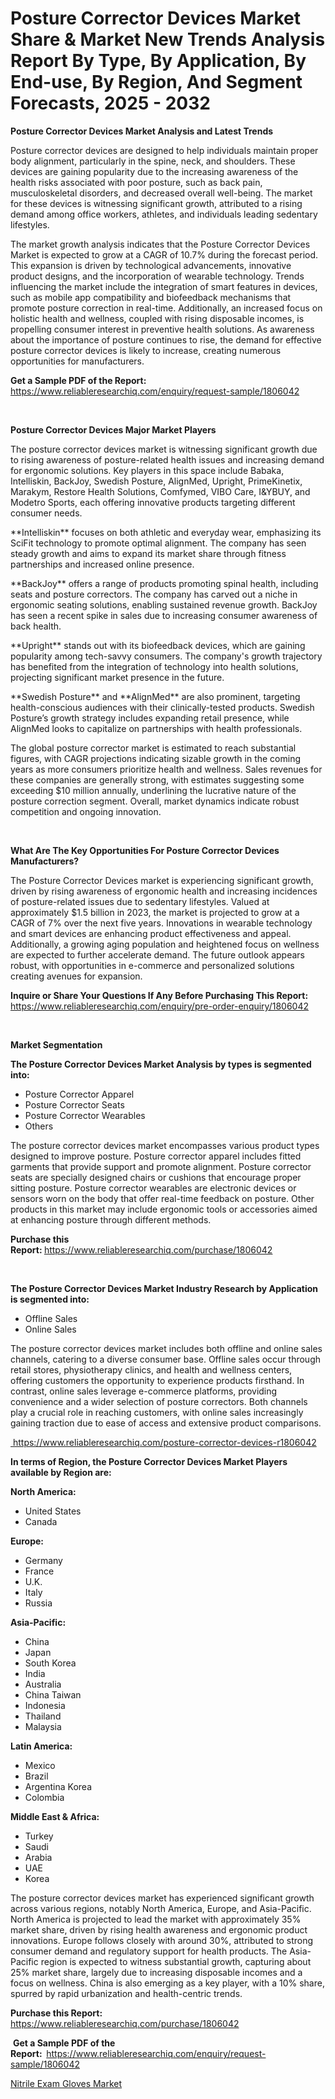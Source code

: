 <p><h1>Posture Corrector Devices Market Share & Market New Trends Analysis Report By Type, By Application, By End-use, By Region, And Segment Forecasts, 2025 - 2032</h1></p><p><strong>Posture Corrector Devices Market Analysis and Latest Trends</strong></p>
<p><p>Posture corrector devices are designed to help individuals maintain proper body alignment, particularly in the spine, neck, and shoulders. These devices are gaining popularity due to the increasing awareness of the health risks associated with poor posture, such as back pain, musculoskeletal disorders, and decreased overall well-being. The market for these devices is witnessing significant growth, attributed to a rising demand among office workers, athletes, and individuals leading sedentary lifestyles. </p><p>The market growth analysis indicates that the Posture Corrector Devices Market is expected to grow at a CAGR of 10.7% during the forecast period. This expansion is driven by technological advancements, innovative product designs, and the incorporation of wearable technology. Trends influencing the market include the integration of smart features in devices, such as mobile app compatibility and biofeedback mechanisms that promote posture correction in real-time. Additionally, an increased focus on holistic health and wellness, coupled with rising disposable incomes, is propelling consumer interest in preventive health solutions. As awareness about the importance of posture continues to rise, the demand for effective posture corrector devices is likely to increase, creating numerous opportunities for manufacturers.</p></p>
<p><strong>Get a Sample PDF of the Report:&nbsp;</strong> <a href="https://www.reliableresearchiq.com/enquiry/request-sample/1806042?utm_campaign=2232&utm_medium=2&utm_source=Github&utm_content=ia&utm_term=09022025&utm_id=posture-corrector-devices">https://www.reliableresearchiq.com/enquiry/request-sample/1806042</a></p>
<p>&nbsp;</p>
<p><strong>Posture Corrector Devices Major Market Players</strong></p>
<p><p>The posture corrector devices market is witnessing significant growth due to rising awareness of posture-related health issues and increasing demand for ergonomic solutions. Key players in this space include Babaka, Intelliskin, BackJoy, Swedish Posture, AlignMed, Upright, PrimeKinetix, Marakym, Restore Health Solutions, Comfymed, VIBO Care, I&YBUY, and Modetro Sports, each offering innovative products targeting different consumer needs.</p><p>**Intelliskin** focuses on both athletic and everyday wear, emphasizing its SciFit technology to promote optimal alignment. The company has seen steady growth and aims to expand its market share through fitness partnerships and increased online presence.</p><p>**BackJoy** offers a range of products promoting spinal health, including seats and posture correctors. The company has carved out a niche in ergonomic seating solutions, enabling sustained revenue growth. BackJoy has seen a recent spike in sales due to increasing consumer awareness of back health.</p><p>**Upright** stands out with its biofeedback devices, which are gaining popularity among tech-savvy consumers. The company's growth trajectory has benefited from the integration of technology into health solutions, projecting significant market presence in the future.</p><p>**Swedish Posture** and **AlignMed** are also prominent, targeting health-conscious audiences with their clinically-tested products. Swedish Posture’s growth strategy includes expanding retail presence, while AlignMed looks to capitalize on partnerships with health professionals.</p><p>The global posture corrector market is estimated to reach substantial figures, with CAGR projections indicating sizable growth in the coming years as more consumers prioritize health and wellness. Sales revenues for these companies are generally strong, with estimates suggesting some exceeding $10 million annually, underlining the lucrative nature of the posture correction segment. Overall, market dynamics indicate robust competition and ongoing innovation.</p></p>
<p>&nbsp;</p>
<p><strong>What Are The Key Opportunities For Posture Corrector Devices Manufacturers?</strong></p>
<p><p>The Posture Corrector Devices market is experiencing significant growth, driven by rising awareness of ergonomic health and increasing incidences of posture-related issues due to sedentary lifestyles. Valued at approximately $1.5 billion in 2023, the market is projected to grow at a CAGR of 7% over the next five years. Innovations in wearable technology and smart devices are enhancing product effectiveness and appeal. Additionally, a growing aging population and heightened focus on wellness are expected to further accelerate demand. The future outlook appears robust, with opportunities in e-commerce and personalized solutions creating avenues for expansion.</p></p>
<p><strong>Inquire or Share Your Questions If Any Before Purchasing This Report:</strong> <a href="https://www.reliableresearchiq.com/enquiry/pre-order-enquiry/1806042?utm_campaign=2232&utm_medium=2&utm_source=Github&utm_content=ia&utm_term=09022025&utm_id=posture-corrector-devices">https://www.reliableresearchiq.com/enquiry/pre-order-enquiry/1806042</a></p>
<p>&nbsp;</p>
<p><strong>Market Segmentation</strong></p>
<p><strong>The Posture Corrector Devices Market Analysis by types is segmented into:</strong></p>
<p><ul><li>Posture Corrector Apparel</li><li>Posture Corrector Seats</li><li>Posture Corrector Wearables</li><li>Others</li></ul></p>
<p><p>The posture corrector devices market encompasses various product types designed to improve posture. Posture corrector apparel includes fitted garments that provide support and promote alignment. Posture corrector seats are specially designed chairs or cushions that encourage proper sitting posture. Posture corrector wearables are electronic devices or sensors worn on the body that offer real-time feedback on posture. Other products in this market may include ergonomic tools or accessories aimed at enhancing posture through different methods.</p></p>
<p><strong>Purchase this Report:&nbsp;</strong><a href="https://www.reliableresearchiq.com/purchase/1806042?utm_campaign=2232&utm_medium=2&utm_source=Github&utm_content=ia&utm_term=09022025&utm_id=posture-corrector-devices">https://www.reliableresearchiq.com/purchase/1806042</a></p>
<p>&nbsp;</p>
<p><strong>The Posture Corrector Devices Market Industry Research by Application is segmented into:</strong></p>
<p><ul><li>Offline Sales</li><li>Online Sales</li></ul></p>
<p><p>The posture corrector devices market includes both offline and online sales channels, catering to a diverse consumer base. Offline sales occur through retail stores, physiotherapy clinics, and health and wellness centers, offering customers the opportunity to experience products firsthand. In contrast, online sales leverage e-commerce platforms, providing convenience and a wider selection of posture correctors. Both channels play a crucial role in reaching customers, with online sales increasingly gaining traction due to ease of access and extensive product comparisons.</p></p>
<p><a href="https://www.reliableresearchiq.com/posture-corrector-devices-r1806042?utm_campaign=2232&utm_medium=2&utm_source=Github&utm_content=ia&utm_term=09022025&utm_id=posture-corrector-devices">&nbsp;https://www.reliableresearchiq.com/posture-corrector-devices-r1806042</a></p>
<p><strong>In terms of Region, the Posture Corrector Devices Market Players available by Region are:</strong></p>
<p>
    <p> <strong> North America: </strong>
        <ul>
            <li>United States</li>
            <li>Canada</li>
        </ul>
        </p> 
    <p> <strong> Europe: </strong>
        <ul>
            <li>Germany</li>
            <li>France</li>
            <li>U.K.</li>
            <li>Italy</li>
            <li>Russia</li>
        </ul>
        </p> 
    <p> <strong> Asia-Pacific: </strong>
        <ul>
            <li>China</li>
            <li>Japan</li>
            <li>South Korea</li>
            <li>India</li>
            <li>Australia</li>
            <li>China Taiwan</li>
            <li>Indonesia</li>
            <li>Thailand</li>
            <li>Malaysia</li>
        </ul>
        </p> 
    <p> <strong> Latin America: </strong>
        <ul>
            <li>Mexico</li>
            <li>Brazil</li>
            <li>Argentina Korea</li>
            <li>Colombia</li>
        </ul>
        </p> 
    <p> <strong> Middle East & Africa: </strong>
        <ul>
            <li>Turkey</li>
            <li>Saudi</li>
            <li>Arabia</li>
            <li>UAE</li>
            <li>Korea</li>
        </ul>
    </p>
    </p>
<p><p>The posture corrector devices market has experienced significant growth across various regions, notably North America, Europe, and Asia-Pacific. North America is projected to lead the market with approximately 35% market share, driven by rising health awareness and ergonomic product innovations. Europe follows closely with around 30%, attributed to strong consumer demand and regulatory support for health products. The Asia-Pacific region is expected to witness substantial growth, capturing about 25% market share, largely due to increasing disposable incomes and a focus on wellness. China is also emerging as a key player, with a 10% share, spurred by rapid urbanization and health-centric trends.</p></p>
<p><strong>Purchase this Report: </strong><a href="https://www.reliableresearchiq.com/purchase/1806042?utm_campaign=2232&utm_medium=2&utm_source=Github&utm_content=ia&utm_term=09022025&utm_id=posture-corrector-devices">https://www.reliableresearchiq.com/purchase/1806042</a></p>
<p>&nbsp;<strong>Get a Sample PDF of the Report:&nbsp;&nbsp;</strong><a href="https://www.reliableresearchiq.com/enquiry/request-sample/1806042?utm_campaign=2232&utm_medium=2&utm_source=Github&utm_content=ia&utm_term=09022025&utm_id=posture-corrector-devices">https://www.reliableresearchiq.com/enquiry/request-sample/1806042</a></p>
<p><strong></strong></p>
<p><p><a href="https://github.com/kbollin866/Market-Research-Report-List-1/blob/main/nitrile-exam-gloves-market.md?utm_campaign=2232&utm_medium=2&utm_source=Github&utm_content=ia&utm_term=09022025&utm_id=posture-corrector-devices">Nitrile Exam Gloves Market</a></p></p>